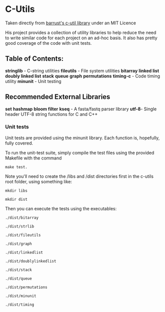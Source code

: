 # C-Utils

Taken directly from [barrust's c-util library](https://github.com/barrust/c-utils/tree/master) under an MIT Licence

His project provides a collection of utility libraries to help reduce the need to write similar code for each project on an ad-hoc basis. It also has pretty good coverage of the code with unit tests. 

## Table of Contents:
**stringlib** - C-string utilities
**fileutils** - File system utilities
**bitarray**
**linked list**
**doubly linked list**
**stack**
**queue**
**graph**
**permutations**
**timing-c** - Code timing utility
**minunit** - Unit testing

## Recommended External Libraries
**set**
**hashmap**
**bloom filter**
**kseq** - A fasta/fastq parser library
**utf-8**- Single header UTF-8 string functions for C and C++

### Unit tests
Unit tests are provided using the minunit library. Each function is, hopefully, fully covered.

To run the unit-test suite, simply compile the test files using the provided Makefile with the command 

	make test. 

Note you'll need to create the /libs and /dist directories first in the c-utils root folder, using something like: 

	mkdir libs

	mkdir dist


Then you can execute the tests using the executables:
	
	./dist/bitarray

	./dist/strlib

	./dist/fileutils

	./dist/graph

	./dist/linkedlist

	./dist/doublylinkedlist

	./dist/stack

	./dist/queue

	./dist/permutations

	./dist/minunit

	./dist/timing